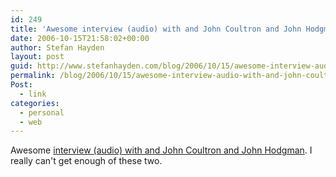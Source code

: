 ```yaml
---
id: 249
title: 'Awesome interview (audio) with and John Coultron and John Hodgman. I really can&#8217;t get enough of these two.'
date: 2006-10-15T21:58:02+00:00
author: Stefan Hayden
layout: post
guid: http://www.stefanhayden.com/blog/2006/10/15/awesome-interview-audio-with-and-john-coultron-and-john-hodgman-i-really-cant-get-enough-of-these-two/
permalink: /blog/2006/10/15/awesome-interview-audio-with-and-john-coultron-and-john-hodgman-i-really-cant-get-enough-of-these-two/
Post:
  - link
categories:
  - personal
  - web
---
```

<p>Awesome <a href="http://www.maximumfun.org/blog/2006/10/podcast-best-friends-with-john-hodgman.html">interview (audio) with and John Coultron and John Hodgman</a>. I really can't get enough of these two.
</p>
